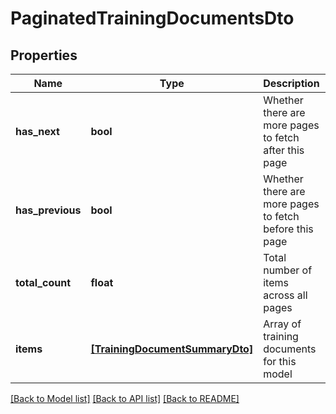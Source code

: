 # PaginatedTrainingDocumentsDto


## Properties
Name | Type | Description | Notes
------------ | ------------- | ------------- | -------------
**has_next** | **bool** | Whether there are more pages to fetch after this page | 
**has_previous** | **bool** | Whether there are more pages to fetch before this page | 
**total_count** | **float** | Total number of items across all pages | 
**items** | [**[TrainingDocumentSummaryDto]**](TrainingDocumentSummaryDto.md) | Array of training documents for this model | 

[[Back to Model list]](../README.md#documentation-for-models) [[Back to API list]](../README.md#documentation-for-api-endpoints) [[Back to README]](../README.md)


